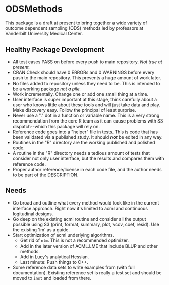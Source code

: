 # ODSMethods

This package is a draft at present to bring together a wide variety of outcome dependent sampling (ODS) methods led by professors at Vanderbilt University Medical Center. 

## Healthy Package Development

* All test cases PASS on before every push to main repository. _Not true at present._
* CRAN Check should have 0 ERRORs and 0 WARNINGS before every push to the main repository. This prevents a huge amount of work later.
* No files added to repository unless they need to be. This is intended to be a working package _not a pile._
* Work incrementally. Change one or add one small thing at a time. 
* User interface is super important at this stage, think carefully about a user who knows little about these tools and will just take data and play. Make discovery easy. Follow the principal of least surprise.
* Never use a "." dot in a function or variable name. This is a very strong recommendation from the core R team as it can cause problems with S3 dispatch--which this package will rely on.
* Reference code goes into a "helper" file in tests. This is code that has been validated via a published study. It should _**not**_ be edited in any way.
* Routines in the "R" directory are the working published and polished code.
* A routine in the "R" directory needs a tedious amount of tests that consider not only user interface, but the results and compares them with reference code.
* Proper author reference/license in each code file, and the author needs to be part of the DESCRIPTION.

## Needs

* Go broad and outline what every method would look like in the current interface approach. Right now it's limited to acml and continuous logitudinal designs. 
* Go deep on the existing acml routine and consider all the output possible using S3 (print, format, summary, plot, vcov, coef, resid). Use the existing 'lm' as a guide. 
* Start optimization of acml underlying algorithms.
  * Get rid of `nlm`. This is not a recommended optimizer.
  * Add in the later version of ACML.LME that include BLUP and other methods.
  * Add in Lucy's analytical Hessian. 
  * Last minute: Push things to C++. 
* Some reference data sets to write examples from (with full documentation). Existing reference set is really a test set and should be moved to `inst` and loaded from there. 


